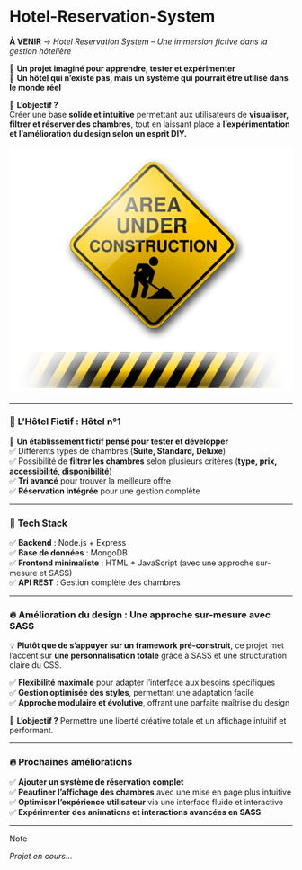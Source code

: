 # Hotel-Reservation-System
**À VENIR** → _Hotel Reservation System – Une immersion fictive dans la gestion hôtelière_  

🔹 **Un projet imaginé pour apprendre, tester et expérimenter**  
🔹 **Un hôtel qui n’existe pas, mais un système qui pourrait être utilisé dans le monde réel**  

🚀 **L’objectif ?**  
Créer une base **solide et intuitive** permettant aux utilisateurs de **visualiser, filtrer et réserver des chambres**, tout en laissant place à **l’expérimentation et l’amélioration du design selon un esprit DIY.**  

![Project uunder Construction](/UC-1.png)

---

### 🏨 **L’Hôtel Fictif : Hôtel n°1**  
🛌 **Un établissement fictif pensé pour tester et développer**  
✅ Différents types de chambres (**Suite, Standard, Deluxe**)  
✅ Possibilité de **filtrer les chambres** selon plusieurs critères (**type, prix, accessibilité, disponibilité**)  
✅ **Tri avancé** pour trouver la meilleure offre  
✅ **Réservation intégrée** pour une gestion complète  
 

---

### 🚀 **Tech Stack**  
✅ **Backend** : Node.js + Express  
✅ **Base de données** : MongoDB  
✅ **Frontend minimaliste** : HTML + JavaScript (avec une approche sur-mesure et SASS)  
✅ **API REST** : Gestion complète des chambres  

---

### 🔥 **Amélioration du design : Une approche sur-mesure avec SASS**  
💡 **Plutôt que de s’appuyer sur un framework pré-construit**, ce projet met l’accent sur **une personnalisation totale** grâce à SASS et une structuration claire du CSS.  

✅ **Flexibilité maximale** pour adapter l’interface aux besoins spécifiques  
✅ **Gestion optimisée des styles**, permettant une adaptation facile  
✅ **Approche modulaire et évolutive**, offrant une parfaite maîtrise du design  

📌 **L’objectif ?** Permettre une liberté créative totale et un affichage intuitif et performant.  

---

### 🔥 **Prochaines améliorations**  
✅ **Ajouter un système de réservation complet**  
✅ **Peaufiner l’affichage des chambres** avec une mise en page plus intuitive  
✅ **Optimiser l’expérience utilisateur** via une interface fluide et interactive  
✅ **Expérimenter des animations et interactions avancées en SASS**  

---

> [!NOTE]
> _Projet en cours..._

